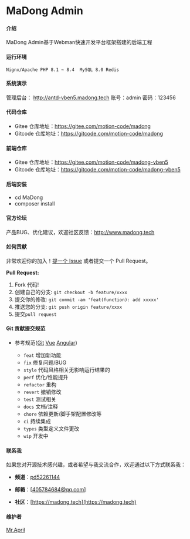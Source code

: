 
# MaDong Admin


#### 介绍
MaDong Admin基于Webman快速开发平台框架搭建的后端工程



#### 运行环境
`Nignx/Apache
PHP 8.1 ~ 8.4 
MySQL 8.0
Redis`


#### 系统演示

管理后台： http://antd-vben5.madong.tech 账号：admin 密码：123456



#### 代码仓库
- Gitee   仓库地址：https://gitee.com/motion-code/madong
- Gitcode 仓库地址：https://gitcode.com/motion-code/madong

#### 前端仓库
- Gitee   仓库地址：https://gitee.com/motion-code/madong-vben5
- Gitcode 仓库地址：https://gitcode.com/motion-code/madong-vben5



#### 后端安装
- cd MaDong 
- composer install



#### 官方论坛

产品BUG、优化建议，欢迎社区反馈：http://www.madong.tech




#### 如何贡献

非常欢迎你的加入！[提一个 Issue](https://gitee.com/motion-code/madong/issues) 或者提交一个 Pull Request。

**Pull Request:**

1. Fork 代码!
2. 创建自己的分支: `git checkout -b feature/xxxx`
3. 提交你的修改: `git commit -am 'feat(function): add xxxxx'`
4. 推送您的分支: `git push origin feature/xxxx`
5. 提交`pull request`

#### Git 贡献提交规范

- 参考规范([Git](https://www.conventionalcommits.org/) [Vue](https://github.com/vuejs/vue/blob/dev/.github/COMMIT_CONVENTION.md) [Angular](https://github.com/conventional-changelog/conventional-changelog/tree/master/packages/conventional-changelog-angular))

  - `feat` 增加新功能
  - `fix` 修复问题/BUG
  - `style` 代码风格相关无影响运行结果的
  - `perf` 优化/性能提升
  - `refactor` 重构
  - `revert` 撤销修改
  - `test` 测试相关
  - `docs` 文档/注释
  - `chore` 依赖更新/脚手架配置修改等
  - `ci` 持续集成
  - `types` 类型定义文件更改
  - `wip` 开发中


#### 联系我

如果您对开源技术感兴趣，或者希望与我交流合作，欢迎通过以下方式联系我：

- **频道**：[pd52261144](https://pd.qq.com/s/3edfwx2lm)

- **邮箱**：[405784684@qq.com]

- **社区**：[https://madong.tech](https://madong.tech)


#### 维护者

[Mr.April](https://gitee.com/liu_guan_qing)
